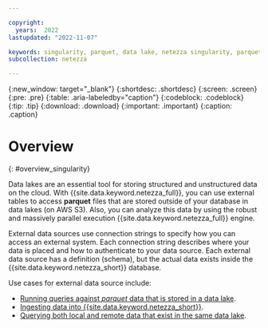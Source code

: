 ```yaml
---

copyright:
  years:  2022
lastupdated: "2022-11-07"

keywords: singularity, parquet, data lake, netezza singularity, parquet files
subcollection: netezza

---
```


{:new_window: target="_blank"}
{:shortdesc: .shortdesc}
{:screen: .screen}
{:pre: .pre}
{:table: .aria-labeledby="caption"}
{:codeblock: .codeblock}
{:tip: .tip}
{:download: .download}
{:important: .important}
{:caption: .caption}

# Overview
{: #overview_singularity}

Data lakes are an essential tool for storing structured and unstructured data on the cloud. With {{site.data.keyword.netezza_full}}, you can use external tables to access **parquet** files that are stored outside of your database in data lakes (on AWS S3). Also, you can analyze this data by using the robust and massively parallel execution  {{site.data.keyword.netezza_full}} engine.


External data sources use connection strings to specify how you can access an external system. Each connection string describes where your data is placed and how to authenticate to your data source. Each external data source has a definition (schema), but the actual data exists inside the {{site.data.keyword.netezza_short}} database.

Use cases for external data source include:

- [Running queries against *parquet* data that is stored in a data lake](/docs/netezza?topic=netezza-querying-data-from-data-lakes).
- [Ingesting data into {{site.data.keyword.netezza_short}}](/docs/netezza?topic=netezza-ingest_singularity).
- [Querying both local and remote data that exist in the same data lake](/docs/netezza?topic=netezza-merging_singularity).
